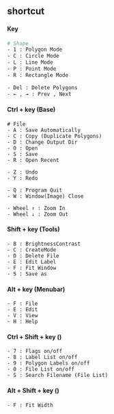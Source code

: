 ## shortcut

#### Key
```bash
# Shape
- 1 : Polygon Mode
- C : Circle Mode
- L : Line Mode
- P : Point Mode
- R : Rectangle Mode

- Del : Delete Polygons
- ← , → : Prev , Next
```

#### Ctrl + key (Base)
```
# File
- A : Save Automatically
- C : Copy (Duplicate Polygons)
- D : Change Output Dir
- O : Open
- S : Save
- R : Open Recent

- Z : Undo
- Y : Redo

- Q : Program Quit
- W : Window(Image) Close

- Wheel ↑ : Zoom In
- Wheel ↓ : Zoom Out
```

#### Shift + key (Tools)
```
- B : BrightnessContrast
- C : CreateMode
- D : Delete File
- E : Edit Label
- F : Fit Window
- S : Save as
```

#### Alt + key (Menubar)
```
- F : File
- E : Edit
- V : View
- H : Help
```

#### Ctrl + Shift + key ()
```
- 7 : Flags on/off
- 8 : Label List on/off
- 9 : Polygon Labels on/off
- 0 : File List on/off
- S : Search Filename (File List)
```

#### Alt + Shift + key ()
```
- F : Fit Width
```

